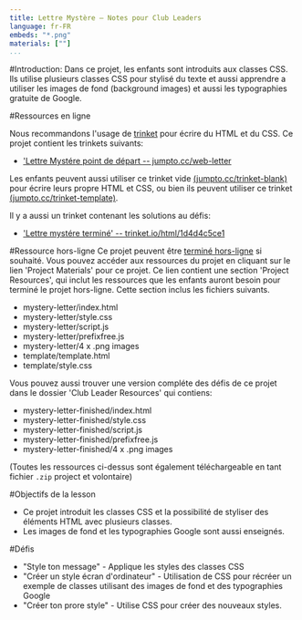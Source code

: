 ```yaml
---
title: Lettre Mystère — Notes pour Club Leaders
language: fr-FR
embeds: "*.png"
materials: [""]
...
```


#Introduction:
Dans ce projet, les enfants sont introduits aux classes CSS. Ils utilise plusieurs classes CSS pour stylisé du texte et aussi apprendre a utiliser les images de fond (background images) et aussi les typographies gratuite de Google.


#Ressources en ligne

Nous recommandons l'usage de [trinket](https://trinket.io/) pour écrire du HTML et du CSS. Ce projet contient les trinkets suivants:

+ ['Lettre Mystére point de départ  -- jumpto.cc/web-letter](http://jumpto.cc/web-letter)

Les enfants peuvent aussi utiliser ce trinket vide [(jumpto.cc/trinket-blank)](http://jumpto.cc/trinket-blank) pour écrire leurs propre HTML et CSS, ou bien ils peuvent utiliser ce trinket [(jumpto.cc/trinket-template)](http://jumpto.cc/trinket-template).

Il y a aussi un trinket contenant les solutions au défis:

+ ['Lettre mystére terminé' -- trinket.io/html/1d4d4c5ce1](https://trinket.io/html/1d4d4c5ce1)

#Ressource hors-ligne
Ce projet peuvent être [terminé hors-ligne](https://www.codeclubprojects.org/en-GB/resources/webdev-working-offline/) si souhaité. Vous pouvez accéder aux ressources du projet en cliquant sur le lien 'Project Materials' pour ce projet. Ce lien contient une section 'Project Resources', qui inclut les ressources que les enfants auront besoin pour terminé le projet hors-ligne. Cette section inclus les fichiers suivants.

+ mystery-letter/index.html
+ mystery-letter/style.css
+ mystery-letter/script.js
+ mystery-letter/prefixfree.js
+ mystery-letter/4 x .png images
+ template/template.html
+ template/style.css

Vous pouvez aussi trouver une version compléte des défis de ce projet dans le dossier 'Club Leader Resources' qui contiens:

+ mystery-letter-finished/index.html
+ mystery-letter-finished/style.css
+ mystery-letter-finished/script.js
+ mystery-letter-finished/prefixfree.js
+ mystery-letter-finished/4 x .png images

(Toutes les ressources ci-dessus sont également téléchargeable en tant fichier `.zip` project et volontaire)

#Objectifs de la lesson
+ Ce projet introduit les classes CSS et la possibilité de styliser des éléments HTML avec plusieurs classes.
+ Les images de fond et les typographies Google sont aussi enseignés.

#Défis
+ "Style ton message" - Applique les styles des classes CSS
+ "Créer un style écran d'ordinateur" - Utilisation de CSS pour récréer un exemple de classes utilisant des images de fond et des typographies Google
+ "Créer ton prore style" - Utilise CSS pour créer des nouveaux styles.

